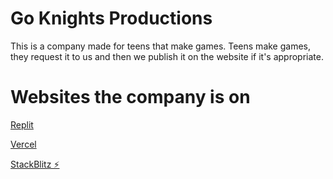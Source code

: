 # Go Knights Productions
This is a company made for teens that make games. Teens make games, they request it to us and then we publish it on the website if it's appropriate.

# Websites the company is on
[Replit](https://gkp.goknightsproductions.repl.co)

[Vercel](https://gkp.vercel.app/)

[StackBlitz ⚡️](https://gkp.stackblitz.io/)
